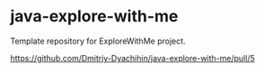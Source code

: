 # java-explore-with-me
Template repository for ExploreWithMe project.

https://github.com/Dmitriy-Dyachihin/java-explore-with-me/pull/5
